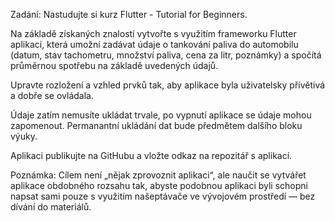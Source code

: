 Zadání:
Nastudujte si kurz Flutter - Tutorial for Beginners.

Na základě získaných znalostí vytvořte s využitím frameworku Flutter aplikaci, která umožní zadávat údaje o tankování paliva do automobilu (datum, stav tachometru, množství paliva, cena za litr, poznámky) a spočítá průměrnou spotřebu na základě uvedených údajů.

Upravte rozložení a vzhled prvků tak, aby aplikace byla uživatelsky přívětivá a dobře se ovládala.

Údaje zatím nemusíte ukládat trvale, po vypnutí aplikace se údaje mohou zapomenout. Permanantní ukládání dat bude předmětem dalšího bloku výuky.

Aplikaci publikujte na GitHubu a vložte odkaz na repozitář s aplikací.

Poznámka: Cílem není „nějak zprovoznit aplikaci“, ale naučit se vytvářet aplikace obdobného rozsahu tak, abyste podobnou aplikaci byli schopni napsat sami pouze s využitím našeptávače ve vývojovém prostředí — bez dívání do materiálů.
